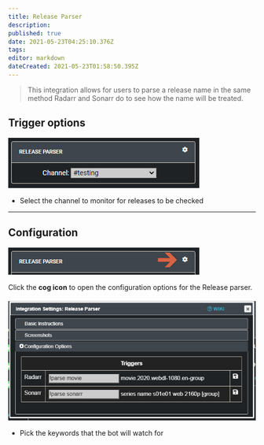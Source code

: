 ```yaml
---
title: Release Parser
description: 
published: true
date: 2021-05-23T04:25:10.376Z
tags: 
editor: markdown
dateCreated: 2021-05-23T01:58:50.395Z
---
```


> This integration allows for users to parse a release name in the same method Radarr and Sonarr do to see how the name will be treated.

## Trigger options

![trigger-channels.png](/releaseparser/trigger-channels.png)

- Select the channel to monitor for releases to be checked

---

## Configuration

![open-configuration.png](/releaseparser/open-configuration.png)

Click the **cog icon** to open the configuration options for the Release parser.

![configuration.png](/releaseparser/configuration.png)

- Pick the keywords that the bot will watch for
